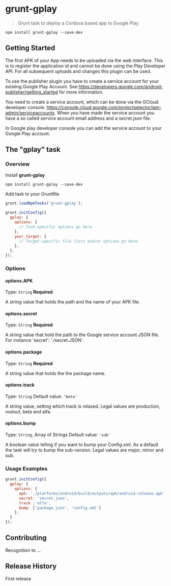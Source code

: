 # grunt-gplay

> Grunt task to deploy a Cordova based app to Google Play

```shell
npm install grunt-gplay --save-dev
```

## Getting Started
The first APK of your App needs to be uploaded via the web interface. This is to register the application id and cannot be done using the Play Developer API. For all subsequent uploads and changes this plugin can be used.

To use the publisher plugin you have to create a service account for your existing Google Play Account. See https://developers.google.com/android-publisher/getting_started for more information.

You need to create a service account, which can be done via the GCloud developer console.
https://console.cloud.google.com/projectselector/iam-admin/serviceaccounts.
When you have made the service account you have a so called service account email address and a secret.json file. 

In Google play developer console you can add the service account to your Google Play account.


## The "gplay" task

### Overview
Install **grunt-gplay** 

```shell
npm install grunt-gplay --save-dev
```

Add task to your Gruntfile

```js
grunt.loadNpmTasks('grunt-gplay');
```

```js
grunt.initConfig({
  gplay: {
    options: {
      // Task-specific options go here.
    },
    your_target: {
      // Target-specific file lists and/or options go here.
    },
  },
});
```

### Options

#### options.APK
Type: `String`
**Required**

A string value that holds the path and the name of your APK file.

#### options.secret
Type: `String`
**Required**

A string value that hold the path to the Google service account JSON file. For instance 'secret': './secret.JSON'.

#### options.package
Type: `String`
**Required**

A string value that holds the the package name.

#### options.track
Type: `String`
Default value: `'beta'`

A string value, setting which track is relased. Legal values are production, roolout, beta and alfa.

#### options.bump
Type: `String`, Array of Strings
Default value: `'sub'`

A boolean value telling if you want to bump your Config.xml. As a default the task will try to bump the sub-version. Legal values are major, minor and sub.



### Usage Examples

```js
grunt.initConfig({
  gplay: {
    options: {
      apk: './platforms/android/build/outputs/apk/android-release.apk',
      secret: 'secret.json',
      track :'alfa',
      bump: ['package.json', 'config.xml']
    },
  }
});
```

## Contributing
Recognition to ...

## Release History
First release
